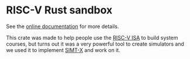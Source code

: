 # RISC-V Rust sandbox

See the [online
documentation](http://shumush.fr/static/rust_riscv/riscv_sandbox/index.html) for
more details.

This crate was made to help people use the
[RISC-V ISA](https://riscv.org/specifications/) to build system courses, but
turns out it was a very powerful tool to create simulators and we used it to
implement [SIMT-X](https://hal.inria.fr/hal-01356202) and work on it.
